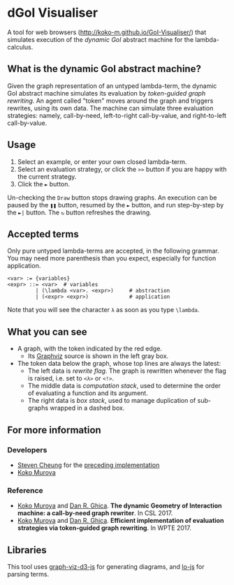 # dGoI Visualiser
A tool for web browsers (http://koko-m.github.io/GoI-Visualiser/) that simulates
execution of the *dynamic GoI* abstract machine for the lambda-calculus.

## What is the dynamic GoI abstract machine?
Given the graph representation of an untyped lambda-term, the dynamic
GoI abstract machine simulates its evaluation by *token-guided graph
rewriting*. An agent called "token" moves around the graph and
triggers rewrites, using its own data. The machine can simulate three
evaluation strategies: namely, call-by-need, left-to-right
call-by-value, and right-to-left call-by-value.

## Usage
1. Select an example, or enter your own closed lambda-term.
2. Select an evaluation strategy, or click the `>>` button if you are
happy with the current strategy.
3. Click the `►` button.

Un-checking the `Draw` button stops drawing graphs. An execution can be
paused by the `❚❚` button, resumed by the `►` button, and run
step-by-step by the `►|` button. The `↻` button refreshes the drawing.

## Accepted terms
Only pure untyped lambda-terms are accepted, in the following
grammar. You may need more parenthesis than you expect, especially for
function application.

    <var> := {variables}
    <expr> ::= <var>  # variables
             | (\lambda <var>. <expr>)     # abstraction
             | (<expr> <expr>)             # application

Note that you will see the character `λ` as soon as you type
`\lambda`.

## What you can see
- A graph, with the token indicated by the red edge.
  - Its [Graphviz](https://www.graphviz.org/) source is shown in the
  left gray box.
- The token data below the graph, whose top lines are always the
latest:
  - The left data is *rewrite flag*. The graph is rewritten whenever
  the flag is raised, i.e. set to `<λ>` or `<!>`.
  - The middle data is *computation stack*, used to determine
  the order of evaluating a function and its argument.
  - The right data is *box stack*, used to manage duplication of
  sub-graphs wrapped in a dashed box.

## For more information

### Developers
- [Steven Cheung](http://www.cs.bham.ac.uk/~wtc488/) for the [preceding implementation](https://github.com/cwtsteven/GoI-Visualiser)
- [Koko Muroya](http://www.cs.bham.ac.uk/~kxm538/)

### Reference
- [Koko Muroya](http://www.cs.bham.ac.uk/~kxm538/) and [Dan
R. Ghica](http://www.cs.bham.ac.uk/~drg/).
**The dynamic Geometry of Interaction machine: a call-by-need graph
rewriter**. In CSL 2017.
- [Koko Muroya](http://www.cs.bham.ac.uk/~kxm538/) and [Dan
R. Ghica](http://www.cs.bham.ac.uk/~drg/).
**Efficient implementation of evaluation strategies via token-guided
graph rewriting**. In WPTE 2017.

## Libraries
This tool uses
[graph-viz-d3-js](https://github.com/mstefaniuk/graph-viz-d3-js) for
generating diagrams, and
[lo-js](https://github.com/tadeuzagallo/lc-js) for parsing terms.
